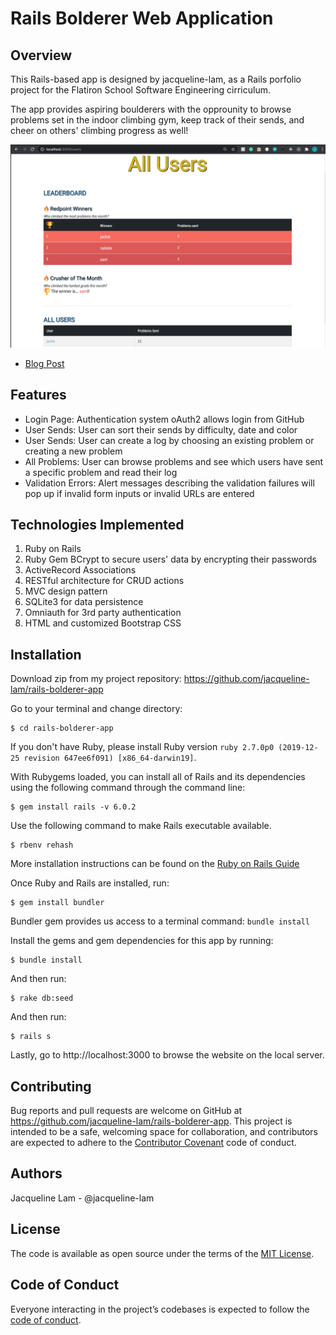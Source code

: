# Rails Bolderer Web Application

## Overview
This Rails-based app is designed by jacqueline-lam, as a Rails porfolio project for the Flatiron School Software Engineering cirriculum.

The app provides aspiring boulderers with the opprounity to browse problems set in the indoor climbing gym, keep track of their sends, and cheer on others' climbing progress as well!

![All Users Page](./public/images/rails-bolderer-app_all-users.png)
* [Blog Post](https://dev.to/jacquelinelam/ruby-on-rails-app-domain-with-many-to-many-relationships-3f5i)

## Features
* Login Page: Authentication system oAuth2 allows login from GitHub
* User Sends: User can sort their sends by difficulty, date and color
* User Sends: User can create a log by choosing an existing problem or creating a new problem
* All Problems: User can browse problems and see which users have sent a specific problem and read their log
* Validation Errors: Alert messages describing the validation failures will pop up if invalid form inputs or invalid URLs are entered

## Technologies Implemented
1. Ruby on Rails
2. Ruby Gem BCrypt to secure users' data by encrypting their passwords
3. ActiveRecord Associations
4. RESTful architecture for CRUD actions
5. MVC design pattern
6. SQLite3 for data persistence
7. Omniauth for 3rd party authentication
8. HTML and customized Bootstrap CSS


## Installation
Download zip from my project repository: https://github.com/jacqueline-lam/rails-bolderer-app

Go to your terminal and change directory:

    $ cd rails-bolderer-app

If you don't have Ruby, please install Ruby version `ruby 2.7.0p0 (2019-12-25 revision 647ee6f091) [x86_64-darwin19]`.

 With Rubygems loaded, you can install all of Rails and its dependencies using the following command through the command line:

    $ gem install rails -v 6.0.2

Use the following command to make Rails executable available.

    $ rbenv rehash

More installation instructions can be found on the [Ruby on Rails Guide](https://guides.rubyonrails.org/v5.0/getting_started.html#installing-rails)

Once Ruby and Rails are installed, run:

    $ gem install bundler


Bundler gem provides us access to a terminal command: `bundle install`

Install the gems and gem dependencies for this app by running:

    $ bundle install

And then run:

    $ rake db:seed

And then run:

    $ rails s

Lastly, go to http://localhost:3000 to browse the website on the local server.


## Contributing

Bug reports and pull requests are welcome on GitHub at https://github.com/jacqueline-lam/rails-bolderer-app. This project is intended to be a safe, welcoming space for collaboration, and contributors are expected to adhere to the [Contributor Covenant](http://contributor-covenant.org) code of conduct.

## Authors
Jacqueline Lam - @jacqueline-lam

## License

The code is available as open source under the terms of the [MIT License](https://opensource.org/licenses/MIT).

## Code of Conduct

Everyone interacting in the project’s codebases is expected to follow the [code of conduct](https://github.com/jacqueline-lam/bolderer_sinatra_app/blob/master/CODE_OF_CONDUCT.md).



